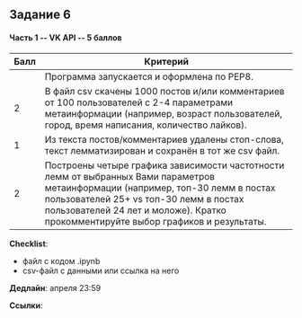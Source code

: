 ## Задание 6

#### Часть 1 -- VK API -- 5 баллов 

|Балл|Критерий|
|----|--------|
||Программа запускается и оформлена по PEP8.|
|2|В файл csv скачены 1000 постов и/или комментариев от 100 пользователей с 2-4 параметрами метаинформации (например, возраст пользователей, город, время написания, количество лайков).|
|1|Из текста постов/комментариев удалены стоп-слова, текст лемматизирован и сохранён в тот же csv файл.|
|2|Построены четыре графика зависимости частотности лемм от выбранных Вами параметров метаинформации (например, топ-30 лемм в постах пользователей 25+ vs топ-30 лемм в постах пользователей 24 лет и моложе). Кратко прокомментируйте выбор графиков и результаты.|

**Checklist**:
- файл с кодом .ipynb
- csv-файл с данными или ссылка на него

**Дедлайн**: 
апреля 23:59

**Ссылки**:
